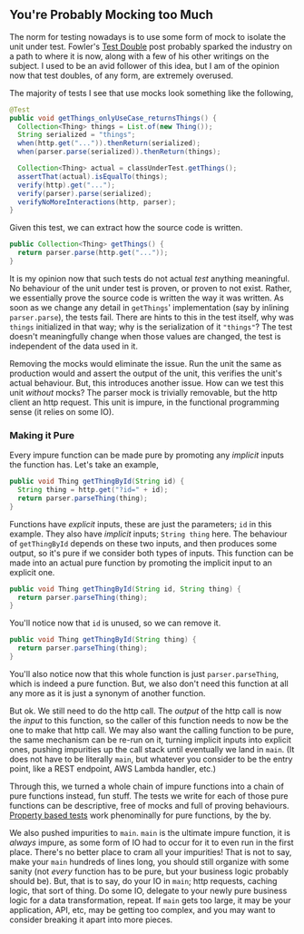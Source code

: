 You're Probably Mocking too Much
--------------------------------

The norm for testing nowadays is to use some form of mock to isolate the unit under test. Fowler's [Test Double](https://martinfowler.com/bliki/TestDouble.html) post probably sparked the industry on a path to where it is now, along with a few of his other writings on the subject. I used to be an avid follower of this idea, but I am of the opinion now that test doubles, of any form, are extremely overused.

The majority of tests I see that use mocks look something like the following,

```java
@Test
public void getThings_onlyUseCase_returnsThings() {
  Collection<Thing> things = List.of(new Thing());
  String serialized = "things";
  when(http.get("...")).thenReturn(serialized);
  when(parser.parse(serialized)).thenReturn(things);

  Collection<Thing> actual = classUnderTest.getThings();
  assertThat(actual).isEqualTo(things);
  verify(http).get("...");
  verify(parser).parse(serialized);
  verifyNoMoreInteractions(http, parser);
}
```

Given this test, we can extract how the source code is written.

```java
public Collection<Thing> getThings() {
  return parser.parse(http.get("..."));
}
```

It is my opinion now that such tests do not actual _test_ anything meaningful. No behaviour of the unit under test is proven, or proven to not exist. Rather, we essentially prove the source code is written the way it was written. As soon as we change any detail in `getThings`' implementation (say by inlining `parser.parse`), the tests fail. There are hints to this in the test itself, why was `things` initialized in that way; why is the serialization of it `"things"`? The test doesn't meaningfully change when those values are changed, the test is independent of the data used in it.

Removing the mocks would eliminate the issue. Run the unit the same as production would and assert the output of the unit, this verifies the unit's actual behaviour. But, this introduces another issue. How can we test this unit _without_ mocks? The parser mock is trivially removable, but the http client an http request. This unit is impure, in the functional programming sense (it relies on some IO).

### Making it Pure

Every impure function can be made pure by promoting any _implicit_ inputs the function has. Let's take an example,

```java
public void Thing getThingById(String id) {
  String thing = http.get("?id=" + id);
  return parser.parseThing(thing);
}
```

Functions have _explicit_ inputs, these are just the parameters; `id` in this example. They also have _implicit_ inputs; `String thing` here. The behaviour of `getThingById` depends on these two inputs, and then produces some output, so it's pure if we consider both types of inputs. This function can be made into an actual pure function by promoting the implicit input to an explicit one.

```java
public void Thing getThingById(String id, String thing) {
  return parser.parseThing(thing);
}
```

You'll notice now that `id` is unused, so we can remove it.

```java
public void Thing getThingById(String thing) {
  return parser.parseThing(thing);
}
```

You'll also notice now that this whole function is just `parser.parseThing`, which is indeed a pure function. But, we also don't need this function at all any more as it is just a synonym of another function.

But ok. We still need to do the http call. The _output_ of the http call is now the _input_ to this function, so the caller of this function needs to now be the one to make that http call. We may also want the calling function to be pure, the same mechanism can be re-run on it, turning implicit inputs into explicit ones, pushing impurities up the call stack until eventually we land in `main`. (It does not have to be literally `main`, but whatever you consider to be the entry point, like a REST endpoint, AWS Lambda handler, etc.)

Through this, we turned a whole chain of impure functions into a chain of pure functions instead, fun stuff. The tests we write for each of those pure functions can be descriptive, free of mocks and full of proving behaviours. [Property based tests](property-based-testing.md) work phenominally for pure functions, by the by.

We also pushed impurities to `main`. `main` is the ultimate impure function, it is _always_ impure, as some form of IO had to occur for it to even run in the first place. There's no better place to cram all your impurities! That is not to say, make your `main` hundreds of lines long, you should still organize with some sanity (not _every_ function has to be pure, but your business logic probably should be). But, that is to say, do your IO in `main`; http requests, caching logic, that sort of thing. Do some IO, delegate to your newly pure business logic for a data transformation, repeat. If `main` gets too large, it may be your application, API, etc, may be getting too complex, and you may want to consider breaking it apart into more pieces.

